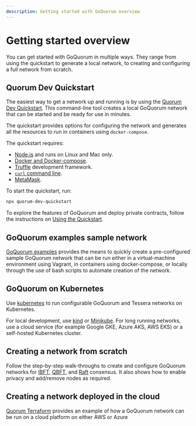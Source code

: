 ```yaml
---
description: Getting started with GoQuorum overview
---
```


# Getting started overview

You can get started with GoQuorum in multiple ways.
They range from using the quickstart to generate a local network, to creating and configuring a full network from scratch.

## Quorum Dev Quickstart

The easiest way to get a network up and running is by using the [Quorum Dev Quickstart](../Tutorials/Quorum-Dev-Quickstart/Getting-Started.md).
This command-line tool creates a local GoQuorum network that can be started and be ready for use in minutes.

The quickstart provides options for configuring the network and generates all the resources to run in containers
using `docker-compose`.

The quickstart requires:

* [Node.js](https://docs.npmjs.com/downloading-and-installing-node-js-and-npm) and runs on Linux and Mac only.
* [Docker and Docker-compose](https://docs.docker.com/compose/install/).
* [Truffle](https://www.trufflesuite.com/truffle) development framework.
* [`curl` command line](https://curl.haxx.se/download.html).
* [MetaMask](https://metamask.io/).

To start the quickstart, run:

```bash
npx quorum-dev-quickstart
```

To explore the features of GoQuorum and deploy private contracts, follow the instructions on [Using the Quickstart](../Tutorials/Quorum-Dev-Quickstart/Using-the-Quickstart.md).

## GoQuorum examples sample network

[GoQuorum examples](../Reference/GoQuorum-Projects.md) provides the means to quickly create a pre-configured sample GoQuorum
network that can be run either in a virtual-machine environment using Vagrant, in containers using docker-compose,
or locally through the use of bash scripts to automate creation of the network.

## GoQuorum on Kubernetes

Use [kubernetes](../Deployment/Kubernetes.md) to run configurable GoQuorum and Tessera networks on Kubernetes.

For local development, use [kind](https://kind.sigs.k8s.io/docs/user/quick-start/) or
[Minikube](https://minikube.sigs.k8s.io/docs/start/). For long running networks,
use a cloud service (for example Google GKE, Azure AKS, AWS EKS) or a self-hosted Kubernetes cluster.

## Creating a network from scratch

Follow the step-by-step walk-throughs to create and configure GoQuorum networks for [IBFT](../Tutorials/Private-Network/Create-IBFT-Network.md), [QBFT](../Tutorials/Private-Network/Create-QBFT-Network.md), and [Raft](../Tutorials/Private-Network/Create-a-Raft-network.md) consensus.
It also shows how to enable privacy and add/remove nodes as required.

## Creating a network deployed in the cloud

[Quorum Terraform](https://github.com/ConsenSys/quorum-terraform) provides an example of how a GoQuorum network
can be run on a cloud platform on either AWS or Azure
